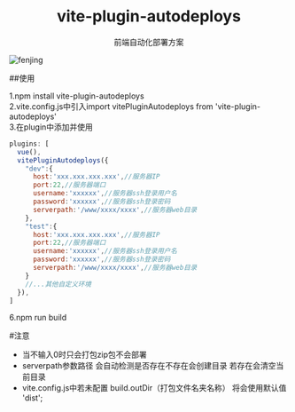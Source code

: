 <h1 align="center">vite-plugin-autodeploys</h1>
<p align="center">前端自动化部署方案</p>

![fenjing](https://gimg2.baidu.com/image_search/src=http%3A%2F%2Fimg.jj20.com%2Fup%2Fallimg%2F1113%2F032120114622%2F200321114622-4-1200.jpg&refer=http%3A%2F%2Fimg.jj20.com&app=2002&size=f9999,10000&q=a80&n=0&g=0n&fmt=auto?sec=1652344404&t=ff628030564042459fa619b274b204a0)


##使用

1.npm install vite-plugin-autodeploys   
2.vite.config.js中引入import vitePluginAutodeploys from 'vite-plugin-autodeploys'   
3.在plugin中添加并使用  
```javascript
plugins: [
  vue(),
  vitePluginAutodeploys({
    "dev":{
      host:'xxx.xxx.xxx.xxx',//服务器IP
      port:22,//服务器端口
      username:'xxxxxx',//服务器ssh登录用户名
      password:'xxxxxx',//服务器ssh登录密码
      serverpath:'/www/xxxx/xxxx',//服务器web目录 
    },
    "test":{
      host:'xxx.xxx.xxx.xxx',//服务器IP
      port:22,//服务器端口
      username:'xxxxxx',//服务器ssh登录用户名
      password:'xxxxxx',//服务器ssh登录密码
      serverpath:'/www/xxxx/xxxx',//服务器web目录
    }
    //...其他自定义环境
  }),
]
```
6.npm run build

#注意
- 当不输入0时只会打包zip包不会部署
 - serverpath参数路径 会自动检测是否存在不存在会创建目录 若存在会清空当前目录
 - vite.config.js中若未配置 build.outDir（打包文件名夹名称） 将会使用默认值 'dist';
